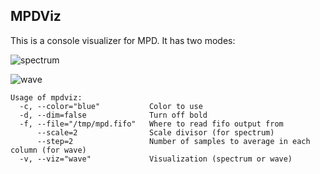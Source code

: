 MPDViz
------
This is a console visualizer for MPD. It has two modes:

![spectrum](http://goput.it/qyp.gif "spectrum")

![wave](http://goput.it/511.gif "wave")

	Usage of mpdviz:
	  -c, --color="blue"           Color to use
	  -d, --dim=false              Turn off bold
	  -f, --file="/tmp/mpd.fifo"   Where to read fifo output from
	      --scale=2                Scale divisor (for spectrum)
	      --step=2                 Number of samples to average in each column (for wave)
	  -v, --viz="wave"             Visualization (spectrum or wave)
